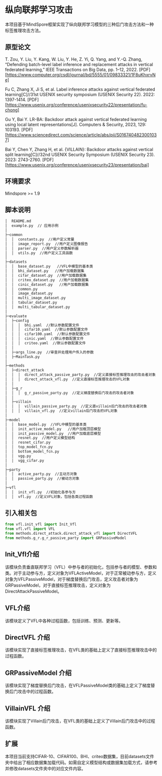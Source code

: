 # 纵向联邦学习攻击

本项目基于MindSpore框架实现了纵向联邦学习模型的三种后门攻击方法和一种标签推理攻击方法。

## 原型论文

T. Zou, Y. Liu, Y. Kang, W. Liu, Y. He, Z. Yi, Q. Yang, and Y.-Q. Zhang, “Defending batch-level label inference and replacement attacks in vertical federated learning,” IEEE Transactions on Big Data, pp. 1–12, 2022. [PDF][https://www.computer.org/csdl/journal/bd/5555/01/09833321/1F8uKhxrvNe]

Fu C, Zhang X, Ji S, et al. Label inference attacks against vertical federated learning[C]//31st USENIX security symposium (USENIX Security 22). 2022: 1397-1414. [PDF][https://www.usenix.org/conference/usenixsecurity22/presentation/fu-chong]

Gu Y, Bai Y. LR-BA: Backdoor attack against vertical federated learning using local latent representations[J]. Computers & Security, 2023, 129: 103193. [PDF][https://www.sciencedirect.com/science/article/abs/pii/S0167404823001037]

Bai Y, Chen Y, Zhang H, et al. {VILLAIN}: Backdoor attacks against vertical split learning[C]//32nd USENIX Security Symposium (USENIX Security 23). 2023: 2743-2760. [PDF][https://www.usenix.org/conference/usenixsecurity23/presentation/bai]

## 环境要求

Mindspore >= 1.9

## 脚本说明

```markdown
│  README.md
│  example.py  // 应用示例
│
├─common
│  │  constants.py  //用户定义常量
│  │  image_report.py  //用户定义图像报告
│  │  parser.py  //用户定义参数解析器
│  │  utils.py  //用户定义工具函数
│
├─datasets
│  │  base_dataset.py   //VFL中模型的基本类
│  │  bhi_dataset.py   //用户加载数据集
│  │  cifar_dataset.py  //用户加载数据集
│  │  criteo_dataset.py  //用户加载数据集
│  │  cinic_dataset.py   //用户加载数据集
│  │  common.py
│  │  image_dataset.py
│  │  multi_image_dataset.py
│  │  tabular_dataset.py
│  │  multi_tabular_dataset.py
│
├─evaluate
│  ├─config
│  │  │  bhi.yaml  //默认参数配置文件
│  │  │  cifar10.yaml  //默认参数配置文件
│  │  │  cifar100.yaml  //默认参数配置文件
│  │  │  cinic.yaml  //默认参数配置文件
│  │  │  criteo.yaml  //默认参数配置文件
│  │
│  ├─args_line.py  //审查并处理用户传入的参数
│  ├─MainTask.py
│
├─methods
│  ├─direct_attack
│  │  │  direct_attack_passive_party.py  //定义直接标签推理攻击的攻击者对象
│  │  │  direct_attack_vfl.py  //定义直接标签推理攻击的VFL对象
│  │
│  ├─g_r
│  │  │  g_r_passive_party.py  //定义梯度替换后门攻击的攻击者对象
│  │
│  ├─villain
│  │  │  villain_passive_party.py  //定义直villain后门攻击的攻击者对象
│  │  │  villain_vfl.py  //定义villain后门攻击的VFL对象
│
├─model
│  │  base_model.py  //VFL中模型的基本类
│  │  init_active_model.py   //用户加载顶层模型
│  │  init_passive_model.py  //用户加载底层模型
│  │  resnet.py  //用户定义模型结构
│  │  resnet_cifar.py
│  │  top_model_fcn.py
│  │  bottom_model_fcn.py
│  │  vgg.py
│  │  vgg_cifar.py
│
├─party
│  │  active_party.py  //主动方对象
│  │  passive_party.py  //被动方对象
│
├─vfl
│  │  init_vfl.py  //初始化各参与方
│  │  vfl.py  //定义VFL对象，包括各类过程函数


```

## 引入相关包

```Python
from vfl.init_vfl import Init_Vfl
from vfl.vfl import VFL
from methods.direct_attack.direct_attack_vfl import DirectVFL
from methods.g_r.g_r_passive_party import GRPassiveModel
```

## Init_Vfl介绍

该模块负责垂直联邦学习（VFL）中参与者的初始化，包括参与者的模型、参数和类。对于主动参与方，定义对象为VFLActiveModel，对于正常被动参与方，定义对象为VFLPassiveModel，对于梯度替换后门攻击，定义攻击者对象为GRPassiveModel，对于直接标签推理攻击，定义对象为DirectAttackPassiveModel。

## VFL介绍

该模块定义了VFL中各种过程函数，包括训练、预测、更新等。

## DirectVFL 介绍

该模块实现了直接标签推理攻击，在VFL类的基础上定义了直接标签推理攻击中的过程函数。

## GRPassiveModel 介绍

该模块实现了梯度替换后门攻击，在VFLPassiveModel类的基础上定义了梯度替换后门攻击中的过程函数。

## VillainVFL 介绍

该模块实现了Villain后门攻击，在VFL类的基础上定义了Villain后门攻击中的过程函数。

## 扩展
本项目当前支持CIFAR-10、CIFAR100、BHI、criteo数据集，目前datasets文件夹中给出了相应数据集加载代码。如需自定义模型结构或数据集加载方式，请参考并修改datasets文件夹中的对应文件内容。